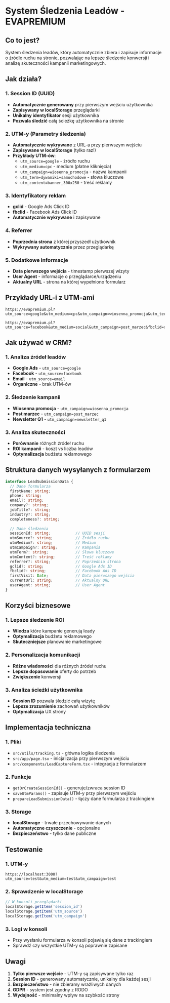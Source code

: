 # System Śledzenia Leadów - EVAPREMIUM

## Co to jest?

System śledzenia leadów, który automatycznie zbiera i zapisuje informacje o źródle ruchu na stronie, pozwalając na lepsze śledzenie konwersji i analizę skuteczności kampanii marketingowych.

## Jak działa?

### 1. Session ID (UUID)
- **Automatycznie generowany** przy pierwszym wejściu użytkownika
- **Zapisywany w localStorage** przeglądarki
- **Unikalny identyfikator** sesji użytkownika
- **Pozwala śledzić** całą ścieżkę użytkownika na stronie

### 2. UTM-y (Parametry śledzenia)
- **Automatycznie wykrywane** z URL-a przy pierwszym wejściu
- **Zapisywane w localStorage** (tylko raz!)
- **Przykłady UTM-ów**:
  - `utm_source=google` - źródło ruchu
  - `utm_medium=cpc` - medium (płatne kliknięcia)
  - `utm_campaign=wiosenna_promocja` - nazwa kampanii
  - `utm_term=dywaniki+samochodowe` - słowa kluczowe
  - `utm_content=banner_300x250` - treść reklamy

### 3. Identyfikatory reklam
- **gclid** - Google Ads Click ID
- **fbclid** - Facebook Ads Click ID
- **Automatycznie wykrywane** i zapisywane

### 4. Referrer
- **Poprzednia strona** z której przyszedł użytkownik
- **Wykrywany automatycznie** przez przeglądarkę

### 5. Dodatkowe informacje
- **Data pierwszego wejścia** - timestamp pierwszej wizyty
- **User Agent** - informacje o przeglądarce/urządzeniu
- **Aktualny URL** - strona na której wypełniono formularz

## Przykłady URL-i z UTM-ami

```
https://evapremium.pl?utm_source=google&utm_medium=cpc&utm_campaign=wiosenna_promocja&utm_term=dywaniki+samochodowe&gclid=abc123
```

```
https://evapremium.pl?utm_source=facebook&utm_medium=social&utm_campaign=post_marzec&fbclid=xyz789
```

## Jak używać w CRM?

### 1. Analiza źródeł leadów
- **Google Ads** - `utm_source=google`
- **Facebook** - `utm_source=facebook`
- **Email** - `utm_source=email`
- **Organiczne** - brak UTM-ów

### 2. Śledzenie kampanii
- **Wiosenna promocja** - `utm_campaign=wiosenna_promocja`
- **Post marzec** - `utm_campaign=post_marzec`
- **Newsletter Q1** - `utm_campaign=newsletter_q1`

### 3. Analiza skuteczności
- **Porównanie** różnych źródeł ruchu
- **ROI kampanii** - koszt vs liczba leadów
- **Optymalizacja** budżetu reklamowego

## Struktura danych wysyłanych z formularzem

```typescript
interface LeadSubmissionData {
  // Dane formularza
  firstName: string;
  phone: string;
  email?: string;
  company?: string;
  jobTitle?: string;
  industry?: string;
  completeness?: string;
  
  // Dane śledzenia
  sessionId: string;           // UUID sesji
  utmSource?: string;          // Źródło ruchu
  utmMedium?: string;          // Medium
  utmCampaign?: string;        // Kampania
  utmTerm?: string;            // Słowa kluczowe
  utmContent?: string;         // Treść reklamy
  referrer?: string;           // Poprzednia strona
  gclid?: string;              // Google Ads ID
  fbclid?: string;             // Facebook Ads ID
  firstVisit: Date;            // Data pierwszego wejścia
  currentUrl: string;          // Aktualny URL
  userAgent: string;           // User Agent
}
```

## Korzyści biznesowe

### 1. Lepsze śledzenie ROI
- **Wiedza** które kampanie generują leady
- **Optymalizacja** budżetu reklamowego
- **Skuteczniejsze** planowanie marketingowe

### 2. Personalizacja komunikacji
- **Różne wiadomości** dla różnych źródeł ruchu
- **Lepsze dopasowanie** oferty do potrzeb
- **Zwiększenie** konwersji

### 3. Analiza ścieżki użytkownika
- **Session ID** pozwala śledzić całą wizytę
- **Lepsze zrozumienie** zachowań użytkowników
- **Optymalizacja** UX strony

## Implementacja techniczna

### 1. Pliki
- `src/utils/tracking.ts` - główna logika śledzenia
- `src/app/page.tsx` - inicjalizacja przy pierwszym wejściu
- `src/components/LeadCaptureForm.tsx` - integracja z formularzem

### 2. Funkcje
- `getOrCreateSessionId()` - generuje/zwraca session ID
- `saveUtmParams()` - zapisuje UTM-y przy pierwszym wejściu
- `prepareLeadSubmissionData()` - łączy dane formularza z trackingiem

### 3. Storage
- **localStorage** - trwałe przechowywanie danych
- **Automatyczne czyszczenie** - opcjonalne
- **Bezpieczeństwo** - tylko dane publiczne

## Testowanie

### 1. UTM-y
```
https://localhost:3000?utm_source=test&utm_medium=test&utm_campaign=test
```

### 2. Sprawdzenie w localStorage
```javascript
// W konsoli przeglądarki
localStorage.getItem('session_id')
localStorage.getItem('utm_source')
localStorage.getItem('utm_campaign')
```

### 3. Logi w konsoli
- Przy wysłaniu formularza w konsoli pojawią się dane z trackingiem
- Sprawdź czy wszystkie UTM-y są poprawnie zapisane

## Uwagi

1. **Tylko pierwsze wejście** - UTM-y są zapisywane tylko raz
2. **Session ID** - generowany automatycznie, unikalny dla każdej sesji
3. **Bezpieczeństwo** - nie zbieramy wrażliwych danych
4. **GDPR** - system jest zgodny z RODO
5. **Wydajność** - minimalny wpływ na szybkość strony
